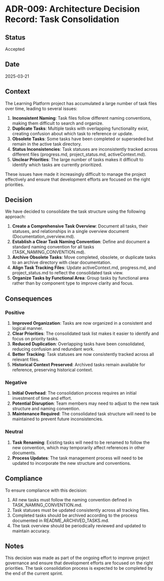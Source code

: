 # ADR-009: Architecture Decision Record: Task Consolidation

## Status

Accepted

## Date

2025-03-21

## Context

The Learning Platform project has accumulated a large number of task files over time, leading to several issues:

1. **Inconsistent Naming**: Task files follow different naming conventions, making them difficult to search and organize.
2. **Duplicate Tasks**: Multiple tasks with overlapping functionality exist, creating confusion about which task to reference or update.
3. **Obsolete Tasks**: Some tasks have been completed or superseded but remain in the active task directory.
4. **Status Inconsistencies**: Task statuses are inconsistently tracked across different files (progress.md, project_status.md, activeContext.md).
5. **Unclear Priorities**: The large number of tasks makes it difficult to identify which tasks are currently prioritized.

These issues have made it increasingly difficult to manage the project effectively and ensure that development efforts are focused on the right priorities.

## Decision

We have decided to consolidate the task structure using the following approach:

1. **Create a Comprehensive Task Overview**: Document all tasks, their statuses, and relationships in a single overview document (Documentation_overview.md).
2. **Establish a Clear Task Naming Convention**: Define and document a standard naming convention for all tasks (TASK_NAMING_CONVENTION.md).
3. **Archive Obsolete Tasks**: Move completed, obsolete, or duplicate tasks to an archive directory with clear documentation.
4. **Align Task Tracking Files**: Update activeContext.md, progress.md, and project_status.md to reflect the consolidated task view.
5. **Organize Tasks by Functional Area**: Group tasks by functional area rather than by component type to improve clarity and focus.

## Consequences

### Positive

1. **Improved Organization**: Tasks are now organized in a consistent and logical manner.
2. **Clear Priorities**: The consolidated task list makes it easier to identify and focus on priority tasks.
3. **Reduced Duplication**: Overlapping tasks have been consolidated, reducing confusion and redundant work.
4. **Better Tracking**: Task statuses are now consistently tracked across all relevant files.
5. **Historical Context Preserved**: Archived tasks remain available for reference, preserving historical context.

### Negative

1. **Initial Overhead**: The consolidation process requires an initial investment of time and effort.
2. **Potential Disruption**: Team members may need to adjust to the new task structure and naming convention.
3. **Maintenance Required**: The consolidated task structure will need to be maintained to prevent future inconsistencies.

### Neutral

1. **Task Renaming**: Existing tasks will need to be renamed to follow the new convention, which may temporarily affect references in other documents.
2. **Process Updates**: The task management process will need to be updated to incorporate the new structure and conventions.

## Compliance

To ensure compliance with this decision:

1. All new tasks must follow the naming convention defined in TASK_NAMING_CONVENTION.md.
2. Task statuses must be updated consistently across all tracking files.
3. Completed tasks should be archived according to the process documented in README_ARCHIVED_TASKS.md.
4. The task overview should be periodically reviewed and updated to maintain accuracy.

## Notes

This decision was made as part of the ongoing effort to improve project governance and ensure that development efforts are focused on the right priorities. The task consolidation process is expected to be completed by the end of the current sprint.
